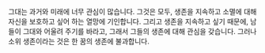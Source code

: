 그대는 과거와 미래에 너무 관심이 많습니다.
그것은 모두, 생존을 지속하고 소멸에 대해 자신을 보호하고 싶어 하는 열망에 기인합니다.
그리고 생존을 지속하고 싶기 때문에,
남들이 그대와 어울려 주기를 바라고,
그래서 그들의 생존에 대해 관심을 갖습니다.
그러나 소위 생존이라는 것은
한 꿈의 생존에 불과합니다.